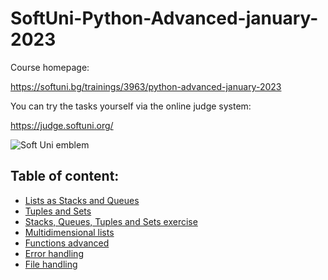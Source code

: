 # SoftUni-Python-Advanced-january-2023

Course homepage:

https://softuni.bg/trainings/3963/python-advanced-january-2023

You can try the tasks yourself via the online judge system: 

https://judge.softuni.org/

![Soft Uni emblem](https://user-images.githubusercontent.com/122516587/212410967-a4c99491-17b3-4298-9205-6cbfb391cba4.png)

## Table of content:

- [Lists as Stacks and Queues](https://github.com/Moramarth/SoftUni-Python-Advanced-january-2023/tree/main/lists_as_stacks_and_queues)
- [Tuples and Sets](https://github.com/Moramarth/SoftUni-Python-Advanced-january-2023/tree/main/tuples_and_sets)
- [Stacks, Queues, Tuples and Sets exercise](https://github.com/Moramarth/SoftUni-Python-Advanced-january-2023/tree/main/stacks_queues_tuples_and_sets_exercise)
- [Multidimensional lists](https://github.com/Moramarth/SoftUni-Python-Advanced-january-2023/tree/main/multidimensional_lists)
- [Functions advanced](https://github.com/Moramarth/SoftUni-Python-Advanced-january-2023/tree/main/functions_advanced)
- [Error handling](https://github.com/Moramarth/SoftUni-Python-Advanced-january-2023/tree/main/error_handling)
- [File handling](https://github.com/Moramarth/SoftUni-Python-Advanced-january-2023/tree/main/file_handling)
